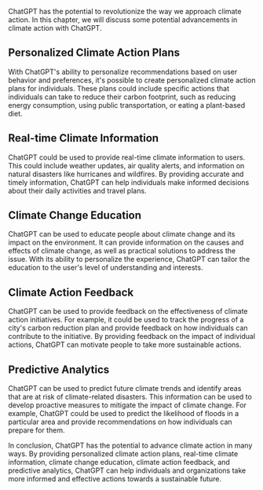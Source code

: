 
ChatGPT has the potential to revolutionize the way we approach climate action. In this chapter, we will discuss some potential advancements in climate action with ChatGPT.

Personalized Climate Action Plans
---------------------------------

With ChatGPT's ability to personalize recommendations based on user behavior and preferences, it's possible to create personalized climate action plans for individuals. These plans could include specific actions that individuals can take to reduce their carbon footprint, such as reducing energy consumption, using public transportation, or eating a plant-based diet.

Real-time Climate Information
-----------------------------

ChatGPT could be used to provide real-time climate information to users. This could include weather updates, air quality alerts, and information on natural disasters like hurricanes and wildfires. By providing accurate and timely information, ChatGPT can help individuals make informed decisions about their daily activities and travel plans.

Climate Change Education
------------------------

ChatGPT can be used to educate people about climate change and its impact on the environment. It can provide information on the causes and effects of climate change, as well as practical solutions to address the issue. With its ability to personalize the experience, ChatGPT can tailor the education to the user's level of understanding and interests.

Climate Action Feedback
-----------------------

ChatGPT can be used to provide feedback on the effectiveness of climate action initiatives. For example, it could be used to track the progress of a city's carbon reduction plan and provide feedback on how individuals can contribute to the initiative. By providing feedback on the impact of individual actions, ChatGPT can motivate people to take more sustainable actions.

Predictive Analytics
--------------------

ChatGPT can be used to predict future climate trends and identify areas that are at risk of climate-related disasters. This information can be used to develop proactive measures to mitigate the impact of climate change. For example, ChatGPT could be used to predict the likelihood of floods in a particular area and provide recommendations on how individuals can prepare for them.

In conclusion, ChatGPT has the potential to advance climate action in many ways. By providing personalized climate action plans, real-time climate information, climate change education, climate action feedback, and predictive analytics, ChatGPT can help individuals and organizations take more informed and effective actions towards a sustainable future.
